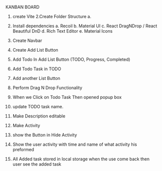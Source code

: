 KANBAN BOARD

1. create Vite
2.Create Folder Structure
  a.
3. Install dependencies
   a. Recoil
   b. Material UI
   c. React DragNDrop / React Beautiful DnD
   d. Rich Text Editor
   e. Material Icons

4. Create Navbar
5. Create Add List Button
6. Add Todo In Add List Button (TODO, Progress, Completed)
7. Add Todo Task in TODO
8. Add another List Button
9. Perform Drag N Drop Functionality
10. When  we Click on Todo Task Then opened popup box    
11. update TODO task name.
12. Make Description  editable 
13. Make Activity  
14. show the Button in Hide Activity
15. Show the user activity with time and name of what activity his preformed
16. All Added task stored in local storage when the use come back then user see the added task
